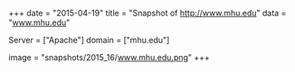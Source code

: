 
+++
date = "2015-04-19"
title = "Snapshot of http://www.mhu.edu"
data = "www.mhu.edu"

Server = ["Apache"]
domain = ["mhu.edu"]

  image = "snapshots/2015_16/www.mhu.edu.png"
+++
#
